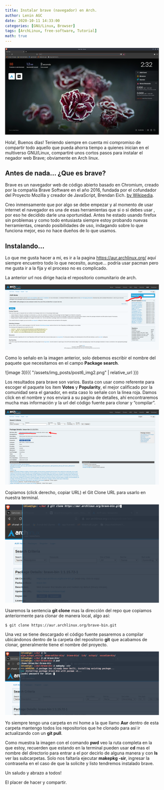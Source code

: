 ```yaml
---
title: Instalar brave (navegador) en Arch.
author: Lenin AGC
date: 2020-10-11 14:33:00
categories: [GNU/Linux, Browser]
tags: [ArchLinux, free-software, Tutorial]
math: true
---
```


![image 1](/assets/img_posts/post6_img0.png)

Hola!, Buenos días! Teniendo siempre en cuenta mi compromiso de compartir todo aquello que pueda ahorra tiempo a quienes inician en el multiverso GNU/Linux, compartiré unos cortos pasos para instalar el negador web Brave; obviamente en Arch linux.

## Antes de nada… ¿Que es brave?

Brave es un navegador web de código abierto basado en Chromium, creado por la compañía Brave Software en el año 2016, fundada por el cofundador del Proyecto Mozilla y creador de JavaScript, Brendan Eich. [by Wikipedia](<https://es.wikipedia.org/wiki/Brave_(navegador_web)>).

Creo inmensamente que por algo se debe empezar y al momento de usar internet el navegador es una de esas herramientas que si o si debes usar , por eso he decidido darle una oportunidad. Antes he estado usando firefox sin problemas y como todo entusiasta siempre estoy probando nuevas herramientas, creando posibilidades de uso, indagando sobre lo que funciona mejor, eso no hace dueños de lo que usamos.

## Instalando…

Lo que me gusta hacer a mi, es ir a la pagina https://aur.archlinux.org/ aquí siempre encuentro todo lo que necesito, aunque… podría usar pacman pero me gusta ir a la fija y el proceso no es complicado.

La anterior url nos dirige hacia el repositorio comunitario de arch.

![image 2](/assets/img_posts/post6_img1.png)

Como lo señalo en la imagen anterior, solo debemos escribir el nombre del paquete que necesitamos en el campo **Package search**.

![image 3]({{ "/assets/img_posts/post6_img2.png" | relative_url }})

Los resultados para brave son varios. Basta con usar como referente para escoger el paquete los item **Votes** y **Popularity**, el mejor calificado por la comunidad sera el ganador, en esta caso lo señale con la linea roja. Damos click en el nombre y nos enviará a su pagina de detalles, ahí encontraremos mucha mas información y la url del código fuente para clonar y “compilar”.

![image 4](/assets/img_posts/post6_img3.png)

Copiamos (click derecho, copiar URL) el Git Clone URL para usarlo en nuestra terminal.

![image 5](/assets/img_posts/post6_img4.png)

Usaremos la sentencia **git clone** mas la dirección del repo que copiamos anteriormente para clonar de manera local, algo así:

```
$ git clone https://aur.archlinux.org/brave-bin.git
```

Una vez se tiene descargado el código fuente pasaremos a compilar ubicándonos dentro de la carpeta del repositorio **git** que acabamos de clonar, generalmente tiene el nombre del proyecto.

![image 6](/assets/img_posts/post6_img5.png)

Yo siempre tengo una carpeta en mi home a la que llamo **Aur** dentro de esta carpeta mantengo todos los repositorios que he clonado para así ir actualizando con un **git pull**.

Como muestra la imagen con el comando **pwd** veo la ruta completa en la que estoy, recuerden que estando en la terminal pueden usar **cd** mas el nombre del directorio para entrar a el por decirlo de alguna manera y con **ls** ver las subcarpetas. Solo nos faltaría ejecutar **makepkg -sir**, ingresar la contraseña en el caso de que la solicite y listo tendremos instalado brave.

Un saludo y abrazo a todos!

El placer de hacer y compartir.
